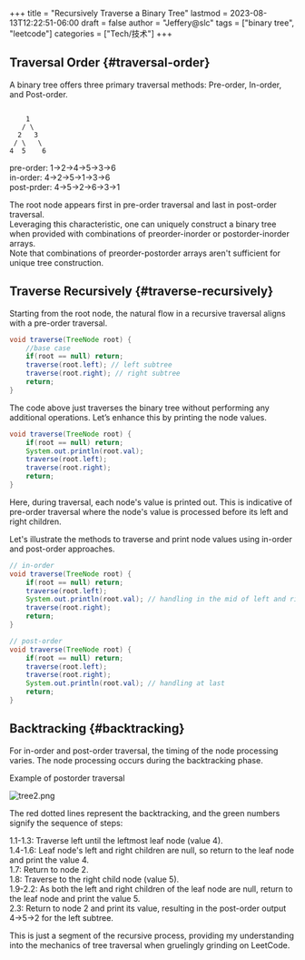 +++
title = "Recursively Traverse a Binary Tree"
lastmod = 2023-08-13T12:22:51-06:00
draft = false
author = "Jeffery@slc"
tags = ["binary tree", "leetcode"]
categories = ["Tech/技术"]
+++

## Traversal Order {#traversal-order}

A binary tree offers three primary traversal methods: Pre-order, In-order, and Post-order.

```text

    1
   / \
  2   3
 / \   \
4  5    6
```

pre-order: 1-&gt;2-&gt;4-&gt;5-&gt;3-&gt;6  
in-order: 4-&gt;2-&gt;5-&gt;1-&gt;3-&gt;6  
post-prder: 4-&gt;5-&gt;2-&gt;6-&gt;3-&gt;1  

The root node appears first in pre-order traversal and last in post-order traversal.  
Leveraging this characteristic, one can uniquely construct a binary tree when provided with combinations of preorder-inorder or postorder-inorder arrays.  
Note that combinations of preorder-postorder arrays aren't sufficient for unique tree construction.


## Traverse Recursively {#traverse-recursively}

Starting from the root node, the natural flow in a recursive traversal aligns with a pre-order traversal.

```java
void traverse(TreeNode root) {
    //base case
    if(root == null) return;
    traverse(root.left); // left subtree
    traverse(root.right); // right subtree
    return;
}
```

The code above just traverses the binary tree without performing any additional operations. Let’s enhance this by printing the node values.

```java
void traverse(TreeNode root) {
    if(root == null) return;
    System.out.println(root.val);
    traverse(root.left);
    traverse(root.right);
    return;
}
```

Here, during traversal, each node's value is printed out. This is indicative of pre-order traversal where the node's value is processed before its left and right children.

Let's illustrate the methods to traverse and print node values using in-order and post-order approaches.

```java
// in-order
void traverse(TreeNode root) {
    if(root == null) return;
    traverse(root.left);
    System.out.println(root.val); // handling in the mid of left and right
    traverse(root.right);
    return;
}
```

```java
// post-order
void traverse(TreeNode root) {
    if(root == null) return;
    traverse(root.left);
    traverse(root.right);
    System.out.println(root.val); // handling at last
    return;
}
```


## Backtracking {#backtracking}

For in-order and post-order traversal, the timing of the node processing varies. The node processing occurs during the backtracking phase.

Example of postorder traversal

![tree2.png](/images/tree2.png)


The red dotted lines represent the backtracking, and the green numbers signify the sequence of steps:

1.1-1.3: Traverse left until the leftmost leaf node (value 4).  
1.4-1.6: Leaf node's left and right children are null, so return to the leaf node and print the value 4.  
1.7: Return to node 2.  
1.8: Traverse to the right child node (value 5).  
1.9-2.2: As both the left and right children of the leaf node are null, return to the leaf node and print the value 5.  
2.3: Return to node 2 and print its value, resulting in the post-order output 4-&gt;5-&gt;2 for the left subtree.  

This is just a segment of the recursive process, providing my understanding into the mechanics of tree traversal when gruelingly grinding on LeetCode.
